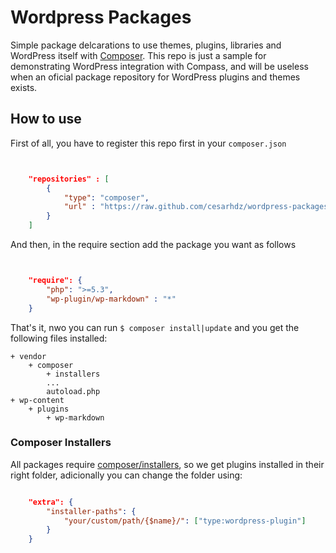 Wordpress Packages
==================

Simple package delcarations to use themes, plugins, libraries and WordPress itself with [Composer]. This repo is just a sample for demonstrating WordPress integration with Compass, and will be useless when an oficial package repository for WordPress plugins and themes exists.

[Composer]: http://getcomposer.org/


## How to use

First of all, you have to register this repo first in your `composer.json`

````json


    "repositories" : [
        {
            "type": "composer",
            "url" : "https://raw.github.com/cesarhdz/wordpress-packages/master/wp-plugins/"
        }
    ]

````

And then, in the require section add the package you want as follows


````json


    "require": {
        "php": ">=5.3",
        "wp-plugin/wp-markdown" : "*"
    }

````

That's it, nwo you can run `$ composer install|update` and you get the following files installed:

    + vendor
        + composer
            + installers
            ...
            autoload.php
    + wp-content
        + plugins
            + wp-markdown


### Composer Installers


All packages require [composer/installers], so we get plugins installed in their right folder, adicionally you can change the folder using:

~~~~json

    "extra": {
        "installer-paths": {
            "your/custom/path/{$name}/": ["type:wordpress-plugin"]
        }
    }

~~~~

[composer/installers]: https://github.com/composer/installers




